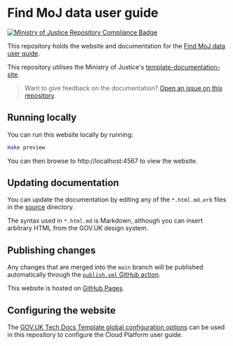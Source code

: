 # Find MoJ data user guide
[![Ministry of Justice Repository Compliance Badge](https://github-community.service.justice.gov.uk/repository-standards/api/find-moj-data-user-guide/badge)](https://github-community.service.justice.gov.uk/repository-standards/find-moj-data-user-guide)

This repository holds the website and documentation for the [Find MoJ data
user guide](https://user-guide.find-moj-data.service.justice.gov.uk/).

This repository utilises the Ministry of Justice's [template-documentation-site](https://github.com/ministryofjustice/template-documentation-site).

> Want to give feedback on the documentation? [Open an issue on this repository](https://github.com/ministryofjustice/find-moj-data-user-guide/issues).

## Running locally

You can run this website locally by running:

```sh
make preview
```

You can then browse to http://localhost:4567 to view the website.

## Updating documentation

You can update the documentation by editing any of the `*.html.md.erb` files in
the [source](source) directory.

The syntax used in `*.html.md` is Markdown, although you can insert arbitrary HTML from the GOV.UK design system.

## Publishing changes

Any changes that are merged into the `main` branch will be published
automatically through the [`publish.yml` GitHub action](.github/workflows/publish.yml).

This website is hosted on [GitHub Pages](https://pages.github.com/).

## Configuring the website

The [GOV.UK Tech Docs Template global configuration options](https://github.com/alphagov/tech-docs-template/blob/main/optional/config/tech-docs.yml.tt)
can be used in this repository to configure the Cloud Platform user guide.
